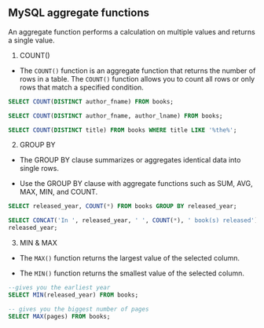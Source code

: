 ## MySQL aggregate functions

An aggregate function performs a calculation on multiple values and returns a single value.

1. COUNT()

* The `COUNT()` function is an aggregate function that returns the number of rows in a table. The `COUNT()` function allows you to count all rows or only rows that match a specified condition.

```sql
SELECT COUNT(DISTINCT author_fname) FROM books;

SELECT COUNT(DISTINCT author_fname, author_lname) FROM books;

SELECT COUNT(DISTINCT title) FROM books WHERE title LIKE '%the%';
```

2. GROUP BY

* The GROUP BY clause summarizes or aggregates identical data into single rows.

* Use the GROUP BY clause with aggregate functions such as SUM, AVG, MAX, MIN, and COUNT.

```sql
SELECT released_year, COUNT(*) FROM books GROUP BY released_year;

SELECT CONCAT('In ', released_year, ' ', COUNT(*), ' book(s) released') FROM books GROUP by
released_year;
```

3. MIN & MAX

* The `MAX()` function returns the largest value of the selected column.

* The `MIN()` function returns the smallest value of the selected column.

```sql
--gives you the earliest year
SELECT MIN(released_year) FROM books;

-- gives you the biggest number of pages
SELECT MAX(pages) FROM books;
```
